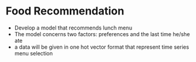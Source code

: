 # Food Recommendation

- Develop a model that recommends lunch menu
- The model concerns two factors: preferences and the last time he/she ate
- a data will be given in one hot vector format that represent time series menu selection